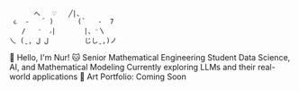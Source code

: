 
          へ   ♡   ╱|、
     ૮  -   ՛ )      (`   -  7
       /   ⁻  ៸|       |、⁻〵
    乀 (ˍ, ل ل         じしˍ,)ノ

👋 Hello, I'm Nur! 🐱
Senior Mathematical Engineering Student
Data Science, AI, and Mathematical Modeling
Currently exploring LLMs and their real-world applications
🎨 Art Portfolio: Coming Soon


